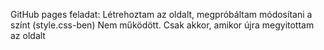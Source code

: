 GitHub pages feladat:
    Létrehoztam az oldalt, megpróbáltam módosítani a színt (style.css-ben)
    Nem működött. 
    Csak akkor, amikor újra megyitottam az oldalt 
